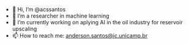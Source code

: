 - 👋 Hi, I’m @acssantos
- 👀 I’m a researcher in machine learning
- 🌱 I’m currently working on aplying AI in the oil industry for reservoir upscaling
- 📫 How to reach me: anderson.santos@ic.unicamp.br

<!---
acssantos/acssantos is a ✨ special ✨ repository because its `README.md` (this file) appears on your GitHub profile.
You can click the Preview link to take a look at your changes.
--->
